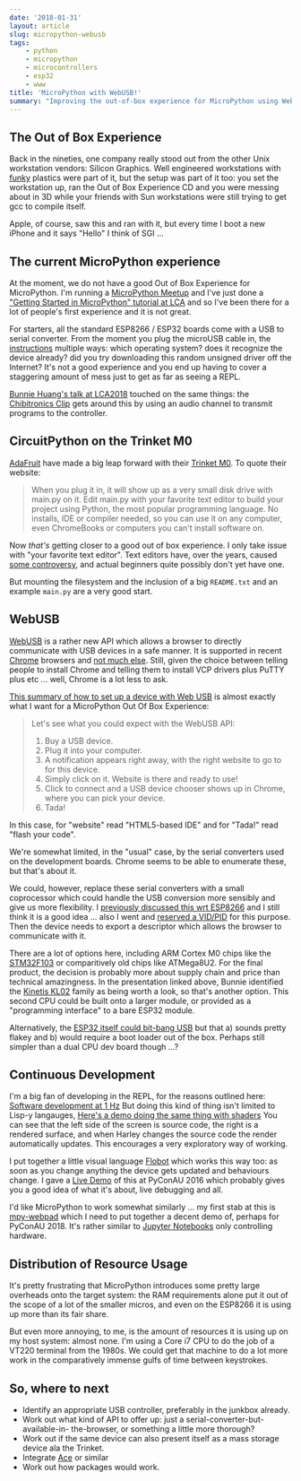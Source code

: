 ```yaml
---
date: '2018-01-31'
layout: article
slug: micropython-webusb
tags:
    - python
    - micropython
    - microcontrollers
    - esp32
    - www
title: 'MicroPython with WebUSB!'
summary: "Improving the out-of-box experience for MicroPython using WebUSB"
---
```


## The Out of Box Experience

Back in the nineties, one company really stood out from the other Unix workstation vendors:
Silicon Graphics.  Well engineered workstations with [funky](https://en.wikipedia.org/wiki/SGI_O2)
plastics were part of it, but the setup was part of it too: you set the 
workstation up, ran the Out of Box Experience CD and you were messing about in 3D while your
friends with Sun workstations were still trying to get gcc to compile itself.

Apple, of course, saw this and ran with it, but every time I boot a new iPhone and it says 
"Hello" I think of SGI ...

## The current MicroPython experience

At the moment, we do not have a good Out of Box Experience for MicroPython.
I'm running a [MicroPython Meetup](https://meetup.com/MicroPython/) and I've just 
done a ["Getting Started in MicroPython" tutorial at LCA](/art/linuxconf-2018-sydney/)
and so I've been there for a lot of people's first experience and it is not great.

For starters, all the standard ESP8266 / ESP32 boards come with a USB to serial
converter. From the moment you plug the microUSB cable in, the
[instructions](https://github.com/nickzoic/mpy-tut/blob/master/tut/installing.md)
multiple ways: which operating system? does it recognize the device already? did you
try downloading this random unsigned driver off the Internet?  It's not a good 
experience and you end up having to cover a staggering amount of mess just to get 
as far as seeing a REPL.

[Bunnie Huang's talk at LCA2018](https://www.youtube.com/watch?v=alssfVGrFhI)
touched on the same things: the
[Chibitronics Clip](https://github.com/chibitronics/ltc-chibichip-hardware)
gets around this by using an audio channel to transmit programs to the controller.

## CircuitPython on the Trinket M0

[AdaFruit](https://adafruit.com) have made a big leap forward with their
[Trinket M0](https://www.adafruit.com/product/3500).  To quote their website:

> When you plug it in, it will show up as a very small disk drive with main.py on it.
> Edit main.py with your favorite text editor to build your project using Python,
> the most popular programming language. No installs, IDE or compiler needed,
> so you can use it on any computer, even ChromeBooks or computers you can't install software on.

Now *that's* getting closer to a good out of box experience.  I only take issue
with "your favorite text editor".  Text editors have, over the years, caused 
[some controversy](https://en.wikipedia.org/wiki/Editor_war), and actual beginners
quite possibly don't yet have one.

But mounting the filesystem and the inclusion of a big `README.txt` and an example
`main.py` are a very good start.  

## WebUSB

[WebUSB](https://wicg.github.io/webusb/) is a rather new API which allows a browser
to directly communicate with USB devices in a safe manner.
It is supported in recent [Chrome](https://chrome.google.com/) browsers and 
[not much else](https://caniuse.com/#search=webusb).  Still, given the choice between
telling people to install Chrome and telling them to install VCP drivers plus PuTTY plus etc ...
well, Chrome is a lot less to ask.

[This summary of how to set up a device with Web USB](https://developers.google.com/web/updates/2016/03/access-usb-devices-on-the-web)
is almost exactly what I want for a MicroPython Out Of Box Experience:

> Let's see what you could expect with the WebUSB API:
>
> 1. Buy a USB device.
> 2. Plug it into your computer.
> 3. A notification appears right away, with the right website to go to for this device.
> 4. Simply click on it. Website is there and ready to use!
> 5. Click to connect and a USB device chooser shows up in Chrome, where you can pick your device.
> 6. Tada!

In this case, for "website" read "HTML5-based IDE" and for "Tada!" read "flash your code".

We're somewhat limited, in the "usual" case, by the serial converters used on the development
boards.  Chrome seems to be able to enumerate these, but that's about it.

We could, however, replace these serial converters with a small coprocessor which 
could handle the USB conversion more sensibly and give us more flexibility.  I
[previously discussed this wrt ESP8266](/art/nodemcu-plus-plus/) and I still think it is a 
good idea ... also I went and [reserved a VID/PID](http://pid.codes/org/MicroPython/) for
this purpose.  Then the device needs to export a descriptor which allows the browser to
communicate with it.

There are a lot of options here, including ARM Cortex M0 chips like the
[STM32F103](http://www.st.com/content/st_com/en/products/microcontrollers/stm32-32-bit-arm-cortex-mcus/stm32-mainstream-mcus/stm32f1-series/stm32f103/stm32f103c8.html) or 
comparitively old chips like ATMega8U2.  For the final product, the decision
is probably more about supply chain and price than technical amazingness.
In the presentation linked above, Bunnie identified the
[Kinetis KL02](https://www.nxp.com/products/processors-and-microcontrollers/arm-based-processors-and-mcus/kinetis-cortex-m-mcus/l-seriesultra-low-powerm0-plus/kinetis-kl0x-48-mhz-entry-level-ultra-low-power-microcontrollers-mcus-based-on-arm-cortex-m0-plus-core:KL0x?&tab=Documentation_Tab&linkline=Data-Sheet) family as being worth a look, so that's another option.  This second CPU could be built
onto a larger module, or provided as a "programming interface" to a bare ESP32 module.

Alternatively, the [ESP32 itself could bit-bang USB](http://bbs.esp32.com/viewtopic.php?f=13&t=2162)
but that a) sounds pretty flakey and b) would require a boot loader out of the box.
Perhaps still simpler than a dual CPU dev board though ...?

## Continuous Development

I'm a big fan of developing in the REPL, for the reasons outlined here:
[Software development at 1 Hz](https://hackernoon.com/software-development-at-1-hz-5530bb58fc0e)
But doing this kind of thing isn't limited to Lisp-y langauges,
[Here's a demo doing the same thing with shaders](https://youtu.be/NyiCoRZTYS8?t=990)
You can see that the left side of the screen is source code, the right is a rendered surface,
and when Harley changes the source code the render automatically updates.  This encourages
a very exploratory way of working.

I put together a little visual language
[Flobot](http://nick.zoic.org/art/flobot-graphical-dataflow-language-for-robots/)
which works this way too: as soon as you change anything the
device gets updated and behaviours change.  I gave a
[Live Demo](https://www.youtube.com/watch?v=vgbZInw6rNM#t=2m20s) of this at PyConAU 2016 which
probably gives you a good idea of what it's about, live debugging and all.

I'd like MicroPython to work somewhat similarly ... my first stab at this is 
[mpy-webpad](https://github.com/nickzoic/mpy-webpad) which I need to put together a
decent demo of, perhaps for PyConAU 2018.  It's rather similar to 
[Jupyter Notebooks](http://jupyter.org/) only controlling hardware.

## Distribution of Resource Usage

It's pretty frustrating that MicroPython introduces some pretty large overheads onto
the target system: the RAM requirements alone put it out of the scope of a lot of the
smaller micros, and even on the ESP8266 it is using up more than its fair share.

But even more annoying, to me, is the amount of resources it is using up on my host 
system: almost none.  I'm using a Core i7 CPU to do the job of a VT220 terminal from
the 1980s.  We could get that machine to do a lot more work in the comparatively 
immense gulfs of time between keystrokes.

## So, where to next

* Identify an appropriate USB controller, preferably in the junkbox already.
* Work out what kind of API to offer up: just a serial-converter-but-available-in-
  the-browser, or something a little more thorough?
* Work out if the same device can also present itself as a mass storage device
  ala the Trinket.
* Integrate [Ace](https://en.wikipedia.org/wiki/Ace_\(editor\)) or similar
* Work out how packages would work.


  





